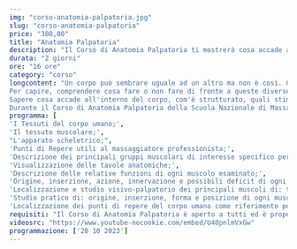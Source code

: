 ```yaml
---
img: "corso-anatomia-palpatoria.jpg"
slug: "corso-anatomia-palpatoria"
price: "380,00"
title: "Anatomia Palpatoria"
description: "Il Corso di Anatomia Palpatoria ti mostrerà cosa accade all'interno del corpo, com'è strutturato, quali stimoli positivi o negativi si possono provocare, come si può indurre in modo concreto uno stato di benessere, o come invece, si può “trasformare” uno stato di malessere in benessere, concetti importanti per ogni massaggiatore. La conoscenza dell'anatomia e della fisiologia umana rappresenta inoltre grande affidabilità e professionalità da parte dell'operatore nei confronti della persona con cui interagisce."
durata: "2 giorni"
ore: "16 ore"
category: "corso"
longcontent: "Un corpo può sembrare uguale ad un altro ma non è così. Ogni corpo umano è unico come è unico ogni massaggio che viene fatto. Questo comporta azioni e reazioni diverse, effetti e sensazioni diverse da persona a persona.
Per capire, comprendere cosa fare o non fare di fronte a queste diverse situazioni è necessario avere una conoscenza completa della fisiologia del corpo umano. Conoscenza che si acquisisce con il Corso di Anatomia Palpatoria.
Sapere cosa accade all'interno del corpo, com'è strutturato, quali stimoli positivi o negativi si possono provocare, come si può indurre in modo concreto uno stato di benessere, o come invece, si può “trasformare” uno stato di malessere in benessere, è importante per ogni massaggiatore. Ogni gesto, ogni manovra è dettata infatti dalla piena consapevolezza di ciò che si sta facendo e di ciò che si vorrà fare. La conoscenza dell'anatomia e della fisiologia umana rappresenta inoltre grande affidabilità e professionalità da parte dell'operatore nei confronti della persona con cui interagisce.
Durante il Corso di Anatomia Palpatoria della Scuola Nazionale di Massaggio Tao®, l'apprendimento delle nozioni teoriche è reso più semplice grazie ad una palpazione diretta dell'argomento trattato. Questa esperienza visiva e “viva” sul corpo umano permette all'allievo di comprendere in modo ottimale la struttura e la posizione del distretto corporeo preso in esame."
programma: [
'I Tessuti del corpo umano;',
'Il tessuto muscolare;',
"L'apparato scheletrico;",
'Punti di Repere utili al massaggiatore professionista;',
'Descrizione dei principali gruppi muscolari di interesse specifico per il massaggiatore professionista;',
'Visualizzazione delle tavole anatomiche;',
'Descrizione delle relative funzioni di ogni muscolo esaminato;',
'Origine, inserzione, azione, innervazione e possibili deficit di ogni muscolo esaminato;',
'Localizzazione e studio visivo-palpatorio dei principali muscoli di: tronco, arto superiore, bacino e arto inferiore;',
'Studio pratico di: origine, inserzione, forma e posizione di ogni muscolo trattato;',
'Localizzazione dei punti di repere del corpo umano come riferimento per il massaggiatore professionista.']
requisiti: "Il Corso di Anatomia Palpatoria è aperto a tutti ed è propedeutico per il Corso di Taping Elastico e per il Diploma Nazionale in Tecniche Avanzate di Massaggio."
videosrc: "https://www.youtube-nocookie.com/embed/U40pnlmVxGw"
programmazione: ['28 10 2023']    
---
```

